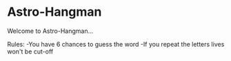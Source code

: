 # Astro-Hangman

Welcome to Astro-Hangman... 

Rules: 
-You have 6 chances to guess the word 
-If you repeat the letters lives won't be cut-off
